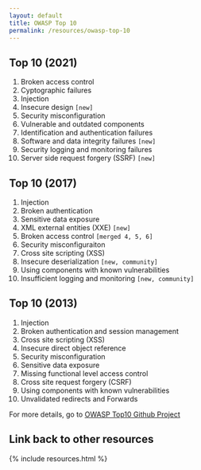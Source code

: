 ```yaml
---
layout: default
title: OWASP Top 10
permalink: /resources/owasp-top-10
---
```


## Top 10 (2021)
1. Broken access control
2. Cyptographic failures
3. Injection
4. Insecure design `[new]`
5. Security misconfiguration
6. Vulnerable and outdated components
7. Identification and authentication failures
8. Software and data integrity failures `[new]`
9. Security logging and monitoring failures
10. Server side request forgery (SSRF) `[new]`


## Top 10 (2017)
1. Injection
2. Broken authentication
3. Sensitive data exposure
4. XML external entities (XXE) `[new]`
5. Broken access control `[merged 4, 5, 6]`
6. Security misconfiguraiton
7. Cross site scripting (XSS)
8. Insecure deserialization `[new, community]`
9. Using components with known vulnerabilities
10. Insufficient logging and monitoring `[new, community]`


## Top 10 (2013)
1. Injection
2. Broken authentication and session management
3. Cross site scripting (XSS)
4. Insecure direct object reference
5. Security misconfiguration
6. Sensitive data exposure
7. Missing functional level access control
8. Cross site request forgery (CSRF)
9. Using components with known vulnerabilities
10. Unvalidated redirects and Forwards


For more details, go to [OWASP Top10 Github Project](https://github.com/OWASP/Top10)

## Link back to other resources
{% include resources.html %}